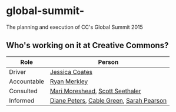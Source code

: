 # global-summit-
The planning and execution of CC's Global Summit 2015

## Who's working on it at Creative Commons?

| Role  | Person |
| ------------- | ------------- |
| Driver  | [Jessica Coates](https://github.com/jessicacoates)  |
| Accountable  | [Ryan Merkley](https://github.com/ryanmerkley) |
| Consulted | [Mari Moreshead](https://github.com/mmoreshead), [Scott Seethaler](https://github.com/Scott-CC) | [Soohyun Pae](https://github.com/soohyunpae) | [Paul Stacey] (https://github.com/pgstacey)
| Informed | [Diane Peters](https://github.com/peterspdx), [Cable Green](https://github.com/cablegreen), [Sarah Pearson](https://github.com/sarahpearson) | 
